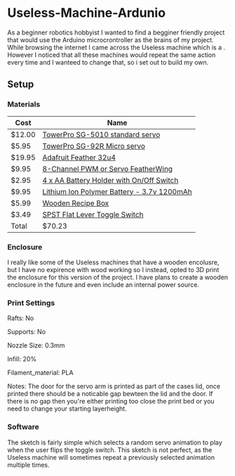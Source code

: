 # Useless-Machine-Ardunio
As a beginner robotics hobbyist I wanted to find a begginer friendly project that would use the Arduino microcrontroller as the brains of my project. While browsing the internet I came across the Useless machine which is a . However I noticed that all these machines would repeat the same action every time and I wanteed to change that, so i set out to build my own. 


## Setup

### Materials 

Cost   | Name 
------ | ---- 
$12.00 | [TowerPro SG-5010 standard servo](https://www.adafruit.com/product/155)               |
$5.95  | [TowerPro SG-92R Micro servo](https://www.adafruit.com/product/169)                   |
$19.95 | [Adafruit Feather 32u4](https://www.adafruit.com/products/2771)                       |
$9.95  | [8-Channel PWM or Servo FeatherWing](https://www.adafruit.com/products/2928)          |
$2.95  | [4 x AA Battery Holder with On/Off Switch](https://www.adafruit.com/products/830)     |
$9.95  | [Lithium Ion Polymer Battery - 3.7v 1200mAh](https://www.adafruit.com/products/258)   |
$5.99  | [Wooden Recipe Box](http://www.michaels.com/artminds-wooden-recipe-box/10397769.html) | 
$3.49  | [SPST Flat Lever Toggle Switch](https://www.radioshack.com/products/spst-6amp-lever)  | 
Total  | $70.23                                                                                |

### Enclosure 

I really like some of the Useless machines that have a wooden encolusre, but I have no expirence with wood working so I instead, opted to 3D print the enclosure for this version of the project. I have plans to create a wooden enclosure in the future and even include an internal power source.  

### Print Settings
Rafts:
No

Supports:
No

Nozzle Size:
0.3mm

Infill:
20%

Filament_material:
PLA

Notes:
The door for the servo arm is printed as part of the cases lid, once printed there should be a noticable gap bewteen the lid and the door. If there is no gap then you're either printing too close the print bed or you need to change your starting layerheight. 


### Software

The sketch is fairly simple which selects a random servo animation to play when the user flips the toggle switch. This sketch is not perfect, as the Useless machine will sometimes repeat a previously selected animation multiple times.
